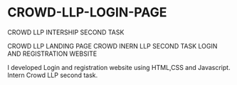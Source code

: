# CROWD-LLP-LOGIN-PAGE
CROWD LLP INTERSHIP SECOND TASK

CROWD LLP LANDING PAGE
CROWD INERN LLP SECOND TASK LOGIN AND REGISTRATION WEBSITE 

I developed Login and registration website using HTML,CSS and Javascript. Intern Crowd LLP second task.
